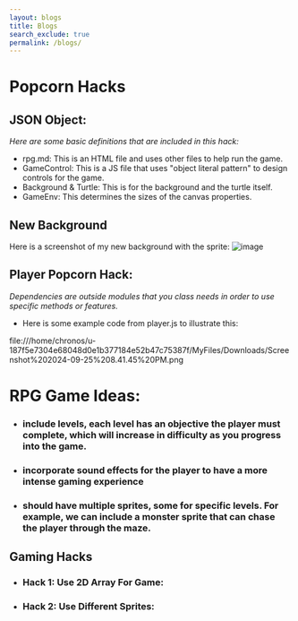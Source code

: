 ```yaml
---
layout: blogs 
title: Blogs
search_exclude: true
permalink: /blogs/
---
```


# Popcorn Hacks

## JSON Object:
*Here are some basic definitions that are included in this hack:*
- rpg.md: This is an HTML file and uses other files to help run the game. 
- GameControl: This is a JS file that uses "object literal pattern" to design controls for the game.
- Background & Turtle: This is for the background and the turtle itself. 
- GameEnv: This determines the sizes of the canvas properties.

## New Background
Here is a screenshot of my new background with the sprite: 
![image](https://github.com/user-attachments/assets/0611179a-a393-4446-86ea-5e9ff89e9c06)


## Player Popcorn Hack:
*Dependencies are outside modules that you class needs in order to use specific methods or features.*
- Here is some example code from player.js to illustrate this: 

file:///home/chronos/u-187f5e7304e68048d0e1b377184e52b47c75387f/MyFiles/Downloads/Screenshot%202024-09-25%208.41.45%20PM.png

# RPG Game Ideas:
- ### include levels, each level has an objective the player must complete, which will increase in difficulty as you progress into the game.
- ### incorporate sound effects for the player to have a more intense gaming experience
- ### should have multiple sprites, some for specific levels. For example, we can include a monster sprite that can chase the player through the maze. 


## Gaming Hacks
- ### Hack 1: Use 2D Array For Game:

- ### Hack 2: Use Different Sprites: